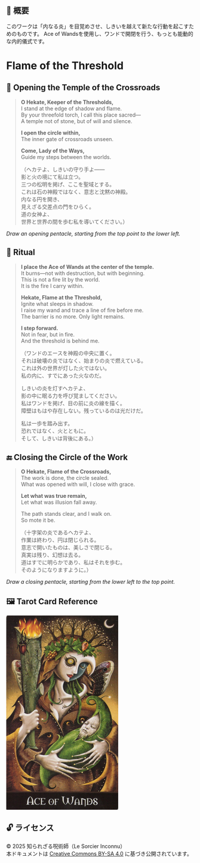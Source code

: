 ## 🧭 概要

このワークは「内なる炎」を目覚めさせ、しきいを越えて新たな行動を起こすためのものです。
Ace of Wandsを使用し、ワンドで開閉を行う、もっとも能動的な内的儀式です。

# Flame of the Threshold

## 🛑 Opening the Temple of the Crossroads

> **O Hekate, Keeper of the Thresholds,**  
> I stand at the edge of shadow and flame.  
> By your threefold torch, I call this place sacred—  
> A temple not of stone, but of will and silence.  
>  
> **I open the circle within,**  
> The inner gate of crossroads unseen.  
>  
> **Come, Lady of the Ways,**  
> Guide my steps between the worlds.  
>  
> （ヘカテよ、しきいの守り手よ——  
> 影と火の境にて私は立つ。  
> 三つの松明を掲げ、ここを聖域とする。  
> これは石の神殿ではなく、意志と沈黙の神殿。  
> 内なる円を開き、  
> 見えざる交差点の門をひらく。  
> 道の女神よ、  
> 世界と世界の間を歩む私を導いてください。）

*Draw an opening pentacle, starting from the top point to the lower left.*

## 🔮 Ritual

> **I place the Ace of Wands at the center of the temple.**  
> It burns—not with destruction, but with beginning.  
> This is not a fire lit by the world.  
> It is the fire I carry within.  
>  
> **Hekate, Flame at the Threshold,**  
> Ignite what sleeps in shadow.  
> I raise my wand and trace a line of fire before me.  
> The barrier is no more. Only light remains.  
>  
> **I step forward.**  
> Not in fear, but in fire.  
> And the threshold is behind me.  
>  
> （ワンドのエースを神殿の中央に置く。  
> それは破壊の炎ではなく、始まりの炎で燃えている。  
> これは外の世界が灯した火ではない。  
> 私の内に、すでにあった火なのだ。  
>  
> しきいの炎を灯すヘカテよ、  
> 影の中に眠る力を呼び覚ましてください。  
> 私はワンドを掲げ、目の前に炎の線を描く。  
> 障壁はもはや存在しない。残っているのは光だけだ。  
>  
> 私は一歩を踏み出す。  
> 恐れではなく、火とともに。  
> そして、しきいは背後にある。）  

## 🔚 Closing the Circle of the Work

> **O Hekate, Flame of the Crossroads,**  
> The work is done, the circle sealed.  
> What was opened with will, I close with grace.  
>  
> **Let what was true remain,**  
> Let what was illusion fall away.  
>  
> The path stands clear, and I walk on.  
> So mote it be.  
>  
> （十字架の炎であるヘカテよ、  
> 作業は終わり、円は閉じられる。  
> 意志で開いたものは、美しさで閉じる。  
> 真実は残り、幻想は去る。  
> 道はすでに明らかであり、私はそれを歩む。  
> そのようになりますように。）

*Draw a closing pentacle, starting from the lower left to the top point.*


## 🖼️ Tarot Card Reference

<img src="threshold_ace_wands.jpg" width="300">


## 🔓 ライセンス

© 2025 知られざる呪術師（Le Sorcier Inconnu）  
本ドキュメントは [Creative Commons BY-SA 4.0](https://creativecommons.org/licenses/by-sa/4.0/deed.ja) に基づき公開されています。
